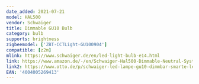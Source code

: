 ```yaml
---
date_added: 2021-07-21
model: HAL500
vendor: Schwaiger
title: Dimmable GU10 Bulb
category: bulb
supports: brightness
zigbeemodel: ['ZBT-CCTLight-GU100904']
compatible: [z2m]
mlink: https://www.schwaiger.de/en/led-light-bulb-e14.html
link: https://www.amazon.de/-/en/Schwaiger-Hal500-Dimmable-Neutral-System/dp/B01MYWDJ3W
link2: https://www.otto.de/p/schwaiger-led-lampe-gu10-dimmbar-smarte-led-gluehbirne-akzentlicht-komfortables-lichtsystem-686772517
EAN: '4004005269413'
---
```

